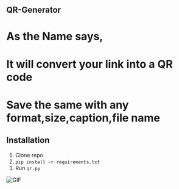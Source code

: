 ## QR-Generator


# As the Name says,
# It will convert your link into a QR code
# Save the same with any format,size,caption,file name


## Installation

1. Clone repo
2. ```pip install -r requirements.txt```
3. Run ```qr.py```

![GIF](https://user-images.githubusercontent.com/84104599/180708934-ee20e4bb-8589-4b4e-9e7e-fb6d882d6d8a.gif)
